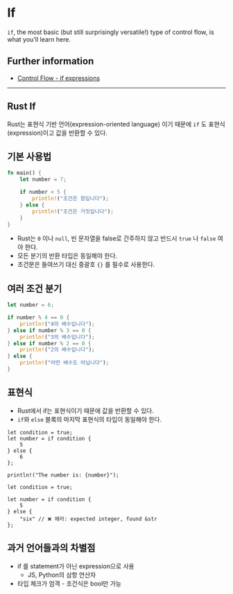 # If

`if`, the most basic (but still surprisingly versatile!) type of control flow, is what you'll learn here.

## Further information

- [Control Flow - if expressions](https://doc.rust-lang.org/book/ch03-05-control-flow.html#if-expressions)

---

## Rust If

Rust는 표현식 기반 언어(expression-oriented language) 이기 때문에 `if` 도 표현식(expression)이고 값을 반환할 수 있다.

## 기본 사용법

```rust
fn main() {
    let number = 7;

    if number < 5 {
        println!("조건은 참입니다");
    } else {
        println!("조건은 거짓입니다");
    }
}

```

- Rust는 `0` 이나 `null`, 빈 문자열을 false로 간주하지 않고 반드시 `true` 나 `false` 여야 한다.
- 모든 분기의 반환 타입은 동일해야 한다.
- 조건문은 들여쓰기 대신 중괄호 `{}` 를 필수로 사용한다.

## 여러 조건 분기

```rust
let number = 6;

if number % 4 == 0 {
    println!("4의 배수입니다");
} else if number % 3 == 0 {
    println!("3의 배수입니다");
} else if number % 2 == 0 {
    println!("2의 배수입니다");
} else {
    println!("어떤 배수도 아닙니다");
}

```

## 표현식

- Rust에서 if는 표현식이기 때문에 값을 반환할 수 있다.
- `if`와 `else` 블록의 마지막 표현식의 타입이 동일해야 한다.

```
let condition = true;
let number = if condition {
    5
} else {
    6
};

println!("The number is: {number}");

```

```
let condition = true;

let number = if condition {
    5
} else {
    "six" // ❌ 에러: expected integer, found &str
};

```

## 과거 언어들과의 차별점

- if 를 statement가 아닌 expression으로 사용
  - JS, Python의 삼항 연산자
- 타입 체크가 엄격 - 조건식은 bool만 가능
